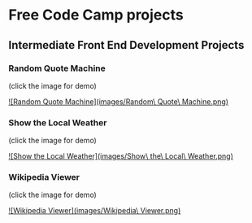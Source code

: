 # Free Code Camp projects

## Intermediate Front End Development Projects

### Random Quote Machine

(click the image for demo)

[![Random Quote Machine](images/Random\ Quote\ Machine.png)](https://cdn.rawgit.com/gatezh/FreeCodeCamp/ae9756e4/Intermediate%20Front%20End%20Development%20Projects/Build%20a%20Random%20Quote%20Machine/index.html)


### Show the Local Weather

(click the image for demo)

[![Show the Local Weather](images/Show\ the\ Local\ Weather.png)](http://cdn.rawgit.com/gatezh/FreeCodeCamp/ae9756e4/Intermediate%20Front%20End%20Development%20Projects/Show%20the%20Local%20Weather/index.html)


### Wikipedia Viewer

(click the image for demo)

[![Wikipedia Viewer](images/Wikipedia\ Viewer.png)](https://cdn.rawgit.com/gatezh/FreeCodeCamp/ae9756e4/Intermediate%20Front%20End%20Development%20Projects/Build%20a%20Wikipedia%20Viewer/index.html)